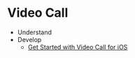 # Video Call

-   Understand
-   Develop
    -   [Get Started with Video Call for iOS](get-started.md#get-started-with-product-name-for-platform)

